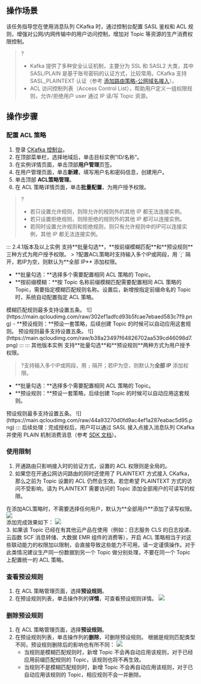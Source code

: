 ## 操作场景

该任务指导您在使用消息队列 CKafka 时，通过控制台配置 SASL 鉴权和 ACL 规则，增强对公网/内网传输中的用户访问控制，增加对 Topic 等资源的生产消费权限控制。

>?
>- Kafka 提供了多种安全认证机制，主要分为 SSL 和 SASL2 大类，其中 SASL/PLAIN 是基于账号密码的认证方式，比较常用。CKafka 支持 SASL_PLAINTEXT 认证（参考  [添加路由策略-公网域名接入](https://intl.cloud.tencent.com/document/product/597/32555)）。
>- ACL 访问控制列表（Access Control List），帮助用户定义一组权限规则，允许/拒绝用户 user 通过 IP 读/写 Topic 资源。


## 操作步骤

### 配置 ACL 策略

1. 登录 [CKafka 控制台](https://console.cloud.tencent.com/ckafka)。
2. 在顶部菜单栏，选择地域后，单击目标实例“ID/名称”。
3. 在实例详情页面，单击顶部**用户管理**页签。
4. 在用户管理页面，单击**新建**，填写用户名和密码信息，创建用户。
5. 单击顶部 **ACL策略管理**。
6. 在 ACL 策略详情页面，单击**批量配置**，为用户授予权限。
>?
>- 若只设置允许规则，则除允许的规则外的其他 IP 都无法连接实例。
>- 若只设置拒绝规则，则除拒绝的规则外的其他 IP 都可以连接实例。
>- 若同时设置允许规则和拒绝规则，则只有允许规则中的IP可以连接实例，其他 IP 都无法连接实例。 
<dx-tabs>
::: 2.4.1版本及以上实例
支持**批量勾选**，**按前缀模糊匹配**和**预设规则**三种方式为用户授予权限。
> ?配置ACL策略时支持输入多个IP或网段，用 `;` 隔开，若IP为空，则默认为**全部 IP** 添加权限。

- **批量勾选：**选择多个需要配置相同 ACL 策略的 Topic。
- **按前缀模糊：**按 Topic 名称前缀模糊匹配需要配置相同 ACL 策略的 Topic，需要指定模糊匹配规则名称。设置后，新增按指定前缀命名的 Topic 时，系统自动配置指定 ACL 策略。
<dx-alert infotype="explain" title="">
模糊匹配规则最多支持设置五条。  
</dx-alert>
 ![](https://main.qcloudimg.com/raw/302ef1adfcd93b5fcae7ebaed583c7f9.png)
- **预设规则：**预设一套策略，后续创建 Topic 的时候可以自动应用这套规则。
<dx-alert infotype="explain" title="">
预设规则最多支持设置五条。  
</dx-alert>
![](https://main.qcloudimg.com/raw/b38a23497f64826702aa539cd46098d7.png)
:::
::: 其他版本实例
支持**批量勾选**和**预设规则**两种方式为用户授予权限。

> ?支持输入多个IP或网段，用 `;` 隔开；若IP为空，则默认为**全部 IP** 添加权限。




- **批量勾选：**选择多个需要配置相同 ACL 策略的 Topic。
- **预设规则：**预设一套策略，后续创建 Topic 的时候可以自动应用这套规则。
<dx-alert infotype="explain" title="">
预设规则最多支持设置五条。  
</dx-alert>
![](https://main.qcloudimg.com/raw/44a93270d0fd9ac4ef1a287eabac5d95.png)
:::
</dx-tabs>
后续处理：完成授权后，用户可以通过 SASL 接入点接入消息队列 CKafka 并使用 PLAIN 机制消费消息（参考 <a href="https://intl.cloud.tencent.com/document/product/597/40049">SDK 文档</a>）。



### 使用限制

1. 开通路由只影响接入时的验证方式，设置的 ACL 权限则是全局的。
2. 如果您在开通公网访问路由的同时还使用了 PLAINTEXT 方式接入 CKafka，那么之前为 Topic 设置的 ACL 仍然会生效。若您希望 PLAINTEXT 方式的访问不受影响，请为 PLAINTEXT 需要访问的 Topic 添加全部用户的可读写的权限。
<dx-alert infotype="explain" title="">
在添加ACL策略时，不需要选择任何用户，默认为**全部用户**添加了读写权限。
</dx-alert>
<img src="https://main.qcloudimg.com/raw/27e8e0b9b20da5f123eaee2212633dba.png"><br>
 添加完成效果如下：
<img src="https://main.qcloudimg.com/raw/6d1b4b5dd89343530deae827e76d38ab.png"><br>
3. 如果该 Topic 已经在有其他云产品在使用（例如：日志服务 CLS 的日志投递、云函数 SCF 消息转储、大数据 EMR 组件的消费等），开启 ACL 策略相当于对这些联动能力的权限加以限制，会直接导致这些能力不可用，请一定谨慎操作。对于此类情况建议生产同一份数据到另一个 Topic 做分别处理，不要在同一个 Topic 上配置统一的 ACL 策略。

### 查看预设规则

1. 在 ACL 策略管理页面，选择**预设规则**。
2. 在预设规则列表，单击操作列的**详情**，可查看预设规则详情。
   ![](https://main.qcloudimg.com/raw/d2d0869f2d356557ee5f09e2a4ebd354.png)



### 删除预设规则

1. 在 ACL 策略管理页面，选择**预设规则**。
2. 在预设规则列表，单击操作列的**删除**，可删除预设规则。
   根据是规则匹配类型不同，预设规则删除后的影响也有所不同：
   ![](https://main.qcloudimg.com/raw/b41807c61c26e582578810ef382874d8.png)
   - 当规则是模糊匹配规则时，新增 Topic 不会再自动应用该规则，对于已经应用前缀匹配规则的 Topic，该规则也将不再生效。
   - 当规则不是模糊匹配规则时，新增 Topic 不会再自动应用该规则，对于已自动应用该规则的 Topic，相应规则不会一并删除。

   

